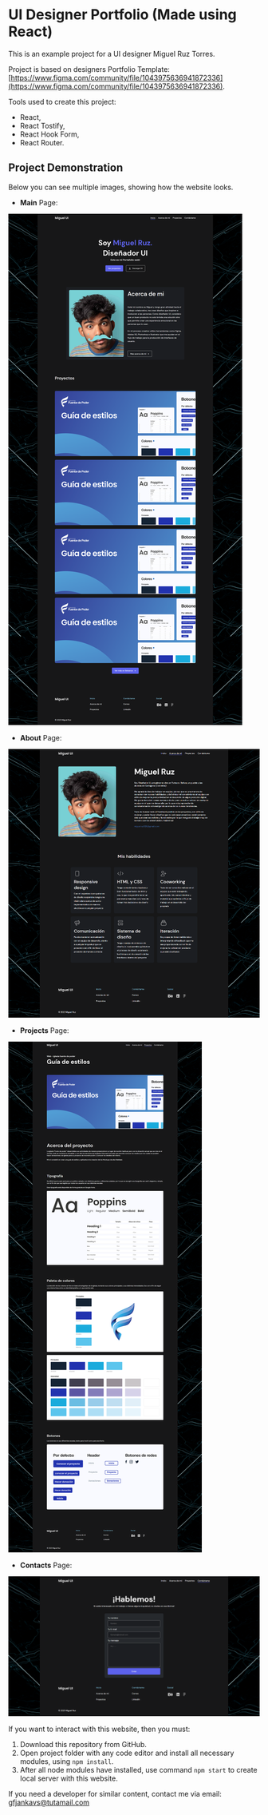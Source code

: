 # UI Designer Portfolio (Made using React)

This is an example project for a UI designer Miguel Ruz Torres.

Project is based on designers Portfolio Template: [https://www.figma.com/community/file/1043975636941872336](https://www.figma.com/community/file/1043975636941872336).

Tools used to create this project: 
- React, 
- React Tostify, 
- React Hook Form, 
- React Router.

## Project Demonstration

Below you can see multiple images, showing how the website looks.

- **Main** Page:

![MainPage](./src/assets/MainPage.png)

- **About**  Page: 

![AboutPage](./src/assets/AboutPage.png)

- **Projects** Page:

![ProjectsPage](./src/assets/ProjectsPage.png)

- **Contacts** Page:

![ContactsPage](./src/assets/ContactPage.png)

If you want to interact with this website, then you must:

1. Download this repository from GitHub.
2. Open project folder with any code editor and install all necessary modules, using `npm install`.
3. After all node modules have installed, use command `npm start` to create local server with this website.

If you need a developer for similar content, contact me via email: gfjankavs@tutamail.com
